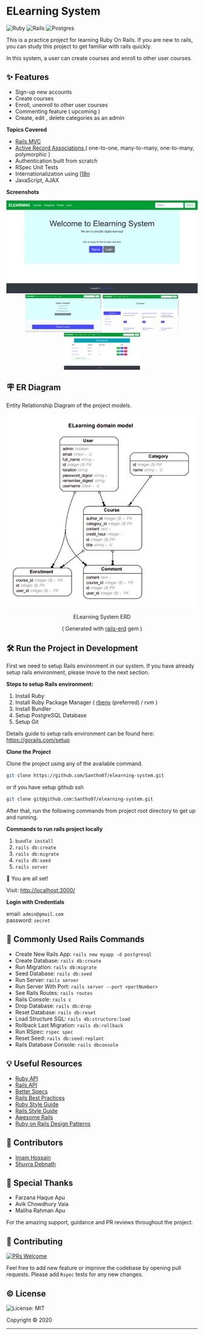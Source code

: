 # ELearning System
![Ruby](https://img.shields.io/badge/ruby-%23CC342D.svg?&style=for-the-badge&logo=ruby&logoColor=white)
![Rails](https://img.shields.io/badge/rails%20-%23CC0000.svg?&style=for-the-badge&logo=ruby-on-rails&logoColor=white)
![Postgres](https://img.shields.io/badge/postgres-%23316192.svg?&style=for-the-badge&logo=postgresql&logoColor=white)

This is a practice project for learning Ruby On Rails. If you are new to rails, you can study this project to get familiar with rails quickly.

In this system, a user can create courses and enroll to other user courses.

## ✨ Features

- Sign-up new accounts
- Create courses
- Enroll, unenroll to other user courses
- Commenting feature ( upcoming )
- Create, edit , delete categories as an admin

**Topics Covered**

- [Rails MVC](https://guides.rubyonrails.org/getting_started.html)
- [Active Record Associations ](https://guides.rubyonrails.org/association_basics.html)
  ( one-to-one, many-to-many, one-to-many, polymorphic )
- Authentication built from scratch
- RSpec Unit Tests
- Internationalization using [I18n](https://guides.rubyonrails.org/i18n.html)
- JavaScript, AJAX

**Screenshots**

<p float="left" align="center">
  <img src="public/images/elearningsystem.png" />
  <img src="public/images/profile.png" width="200"/>
  <img src="public/images/courses.png" width="200"> 
  <img src="public/images/categories.png" width="200">
</p>

## 🪧 ER Diagram

Entity Relationship Diagram of the project models.

<div align="center">
  <img src="public/images/erd.png" alt="ELearning System ERD">

  <p>ELearning System ERD</p>
  <p>( Generated with <a href="https://github.com/voormedia/rails-erd">rails-erd</a> gem )</p>
</div>

## 🛠️ Run the Project in Development

First we need to setup Rails environment in our system. If you have already setup rails environment, please move to the next section.

**Steps to setup Rails environment:**

1. Install Ruby
1. Install Ruby Package Manager ( [rbenv](https://github.com/rbenv/rbenv) (preferred) / rvm )
2. Install Bundler 
3. Setup PostgreSQL Database
4. Setup Git 

Details guide to setup rails environment can be found here: https://gorails.com/setup

**Clone the Project**

Clone the project using any of the available command. 

```bash
git clone https://github.com/Santho07/elearning-system.git
```

or if you have setup github ssh

```bash
git clone git@github.com:Santho07/elearning-system.git
```

After that, run the following commands from project root directory to get up and running.

**Commands to run rails project locally**

1. `bundle install`
2. `rails db:create`
3. `rails db:migrate`
4. `rails db:seed`
5. `rails server`

🌟 You are all set!

Visit: [http://localhost:3000/](http://localhost:3000/)

**Login with Credentials**

email: `admin@gmail.com` <br>
password: `secret`

## 🔰 Commonly Used Rails Commands

- Create New Rails App: `rails new myapp -d postgresql`
- Create Database: `rails db:create`
- Run Migration: `rails db:migrate`
- Seed Database: `rails db:seed`
- Run Server: `rails server`
- Run Server With Port: `rails server --port <portNumber>`
- See Rails Routes: `rails routes`
- Rails Console: `rails c`
- Drop Database: `rails db:drop`
- Reset Database: `rails db:reset`
- Load Structure SQL: `rails db:structure:load`
- Rollback Last Migration: `rails db:rollback`
- Run RSpec: `rspec spec`
- Reset Seed: `rails db:seed:replant`
- Rails Database Console: `rails dbconsole`

## 💡 Useful Resources

- [Ruby API](https://rubyapi.org/)
- [Rails API](https://api.rubyonrails.org/)
- [Better Specs](https://www.betterspecs.org/)
- [Rails Best Practices](https://rails-bestpractices.com/)
- [Ruby Style Guide](https://github.com/rubocop-hq/ruby-style-guide)
- [Rails Style Guide](https://github.com/rubocop-hq/rails-style-guide)
- [Awesome Rails](https://github.com/gramantin/awesome-rails#readme)
- [Ruby on Rails Design Patterns](https://codeclimate.com/blog/7-ways-to-decompose-fat-activerecord-models/)
## 🍰 Contributors

- [Imam Hossain](https://github.com/Santho07)
- [Shuvra Debnath](https://github.com/shuvra-mbstu)

## 🙇 Special Thanks

- Farzana Haque Apu
- Avik Chowdhury Vaia
- Maliha Rahman Apu

For the amazing support, guidance and PR reviews throughout the project.

## 💎 Contributing
[![PRs Welcome](https://img.shields.io/badge/PRs-welcome-brightgreen.svg?style=flat-square)](http://makeapullrequest.com)

Feel free to add new feature or improve the codebase by opening pull requests. Please add `Rspec` tests for any new changes.

## ©️ License

![License: MIT](https://img.shields.io/badge/License-MIT-green.svg)

Copyright &copy; 2020

<hr>
